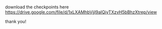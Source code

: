 download the checkpoints here
https://drive.google.com/file/d/1xLXAMhbVjjl9aIQjyTXzvH5bBhzXtrep/view


thank you!